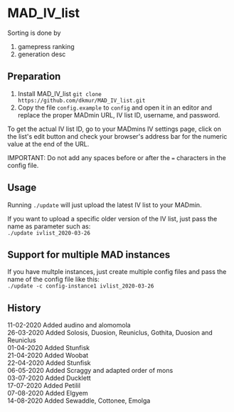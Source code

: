 # MAD_IV_list

Sorting is done by <br>
1. gamepress ranking
2. generation desc

## Preparation

1. Install MAD_IV_list ``git clone https://github.com/dkmur/MAD_IV_list.git``
2. Copy the file `config.example` to `config` and open it in an editor and replace the proper MADmin URL, IV list ID, username, and password.

To get the actual IV list ID, go to your MADmins IV settings page, click on the list's edit button and check your browser's address bar for the numeric value at the end of the URL.

IMPORTANT: Do not add any spaces before or after the `=` characters in the config file.

## Usage

Running `./update` will just upload the latest IV list to your MADmin.

If you want to upload a specific older version of the IV list, just pass the name as parameter such as: <br>`./update ivlist_2020-03-26`

## Support for multiple MAD instances

If you have multple instances, just create multiple config files and pass the name of the config file like this: <br>`./update -c config-instance1 ivlist_2020-03-26`

## History

11-02-2020 Added audino and alomomola <br>
26-03-2020 Added Solosis, Duosion, Reuniclus, Gothita, Duosion and Reuniclus <br>
01-04-2020 Added Stunfisk <br>
21-04-2020 Added Woobat <br>
22-04-2020 Added Stunfisk <br>
06-05-2020 Added Scraggy and adapted order of mons <br>
03-07-2020 Added Ducklett <br>
17-07-2020 Added Petilil <br>
07-08-2020 Added Elgyem <br>
14-08-2020 Added Sewaddle, Cottonee, Emolga <br>

